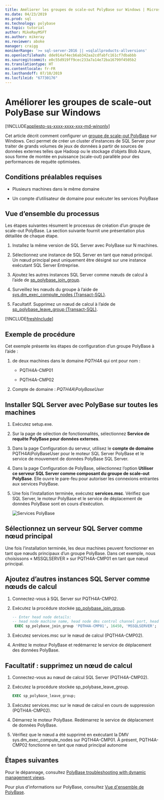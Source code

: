 ```yaml
---
title: Améliorer les groupes de scale-out PolyBase sur Windows | Microsoft Docs
ms.date: 04/23/2019
ms.prod: sql
ms.technology: polybase
ms.topic: tutorial
author: MikeRayMSFT
ms.author: mikeray
ms.reviewer: aboke
manager: craigg
monikerRange: '>= sql-server-2016 || =sqlallproducts-allversions'
ms.openlocfilehash: dde914af4ecb6ab342aa2cdfabfc161cf7dbabbb
ms.sourcegitcommit: e0c55d919ff9cec233a7a14e72ba16799f4505b2
ms.translationtype: HT
ms.contentlocale: fr-FR
ms.lasthandoff: 07/10/2019
ms.locfileid: "67730176"
---
```

# <a name="improve-polybase-scale-out-groups-on-windows"></a>Améliorer les groupes de scale-out PolyBase sur Windows

[!INCLUDE[appliesto-ss-xxxx-xxxx-xxx-md-winonly](../../includes/appliesto-ss-xxxx-xxxx-xxx-md-winonly.md)]

Cet article décrit comment configurer un [groupe de scale-out PolyBase](polybase-scale-out-groups.md) sur Windows. Ceci permet de créer un cluster d’instances de SQL Server pour traiter de grands volumes de jeux de données à partir de sources de données externes telles que Hadoop ou le stockage d’objets Blob Azure, sous forme de montée en puissance (scale-out) parallèle pour des performances de requête optimisées.

## <a name="prerequisites"></a>Conditions préalables requises
  
- Plusieurs machines dans le même domaine  
  
- Un compte d’utilisateur de domaine pour exécuter les services PolyBase  
  
## <a name="process-overview"></a>Vue d’ensemble du processus

Les étapes suivantes résument le processus de création d’un groupe de scale-out PolyBase. La section suivante fournit une présentation plus détaillée de chaque étape.
  
1. Installez la même version de SQL Server avec PolyBase sur N machines.
  
2. Sélectionnez une instance de SQL Server en tant que nœud principal. Un nœud principal peut uniquement être désigné sur une instance exécutant SQL Server Entreprise.
  
3. Ajoutez les autres instances SQL Server comme nœuds de calcul à l’aide de [sp_polybase_join_group](../../relational-databases/system-stored-procedures/polybase-stored-procedures-sp-polybase-join-group.md).

4. Surveillez les nœuds du groupe à l’aide de [sys.dm_exec_compute_nodes &#40;Transact-SQL&#41;](../../relational-databases/system-dynamic-management-views/sys-dm-exec-compute-nodes-transact-sql.md).

5. Facultatif. Supprimez un nœud de calcul à l’aide de [sp_polybase_leave_group &#40;Transact-SQL&#41;](../../relational-databases/system-stored-procedures/polybase-stored-procedures-sp-polybase-leave-group.md).

[!INCLUDE[freshInclude](../../includes/paragraph-content/fresh-note-steps-feedback.md)]

## <a name="example-walk-through"></a>Exemple de procédure

Cet exemple présente les étapes de configuration d’un groupe PolyBase à l’aide :  
  
1. de deux machines dans le domaine *PQTH4A* qui ont pour nom :  
  
   - PQTH4A-CMP01  
  
   - PQTH4A-CMP02  
  
2. Compte de domaine : *PQTH4A\PolyBaseUse*r  

## <a name="install-sql-server-with-polybase-on-all-machines"></a>Installer SQL Server avec PolyBase sur toutes les machines

1. Exécutez setup.exe.
  
2. Sur la page de sélection de fonctionnalités, sélectionnez **Service de requête PolyBase pour données externes**.
  
3. Dans la page Configuration du serveur, utilisez le **compte de domaine** PQTH4A\PolyBaseUser pour le moteur SQL Server PolyBase et le service de mouvement de données PolyBase SQL Server.
  
4. Dans la page Configuration de PolyBase, sélectionnez l’option **Utiliser ce serveur SQL Server comme composant du groupe de scale-out PolyBase**. Elle ouvre le pare-feu pour autoriser les connexions entrantes aux services PolyBase.
  
5. Une fois l’installation terminée, exécutez **services.msc**. Vérifiez que SQL Server, le moteur PolyBase et le service de déplacement de données PolyBase sont en cours d’exécution.
  
   ![Services PolyBase](../../relational-databases/polybase/media/polybase-services.png "Services PolyBase")  
  
## <a name="select-one-sql-server-as-head-node"></a>Sélectionnez un serveur SQL Server comme nœud principal  
  
Une fois l’installation terminée, les deux machines peuvent fonctionner en tant que nœuds principaux d’un groupe PolyBase. Dans cet exemple, nous choisissons « MSSQLSERVER » sur PQTH4A-CMP01 en tant que nœud principal.
  
## <a name="add-other-sql-server-instances-as-compute-nodes"></a>Ajoutez d’autres instances SQL Server comme nœuds de calcul  
  
1. Connectez-vous à SQL Server sur PQTH4A-CMP02.
  
2. Exécutez la procédure stockée [sp_polybase_join_group](../../relational-databases/system-stored-procedures/polybase-stored-procedures-sp-polybase-join-group.md).

   ```sql
   -- Enter head node details:
   -- head node machine name, head node dms control channel port, head node sql server name  
    EXEC sp_polybase_join_group 'PQTH4A-CMP01', 16450, 'MSSQLSERVER';
   ```  

3. Exécutez services.msc sur le nœud de calcul (PQTH4A-CMP02).
  
4. Arrêtez le moteur PolyBase et redémarrez le service de déplacement des données PolyBase.
  
## <a name="optional-remove-a-compute-node"></a>Facultatif : supprimez un nœud de calcul  
  
1. Connectez-vous au nœud de calcul SQL Server (PQTH4A-CMP02).
  
2. Exécutez la procédure stockée sp_polybase_leave_group.
  
    ```sql  
    EXEC sp_polybase_leave_group;  
    ```  
  
3. Exécutez services.msc sur le nœud de calcul en cours de suppression (PQTH4A-CMP02).
  
4. Démarrez le moteur PolyBase. Redémarrez le service de déplacement de données PolyBase.
  
5. Vérifiez que le nœud a été supprimé en exécutant la DMV sys.dm_exec_compute_nodes sur PQTH4A-CMP01. À présent, PQTH4A-CMP02 fonctionne en tant que nœud principal autonome  
  
## <a name="next-steps"></a>Étapes suivantes  

Pour le dépannage, consultez [PolyBase troubleshooting with dynamic management views](https://msdn.microsoft.com/library/ce9078b7-a750-4f47-b23e-90b83b783d80).
  
Pour plus d’informations sur PolyBase, consultez [Vue d'ensemble de PolyBase](../../relational-databases/polybase/polybase-guide.md).
